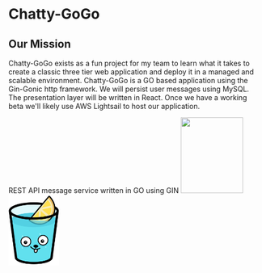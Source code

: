 # Chatty-GoGo
<h2>Our Mission</h2>
<p>Chatty-GoGo exists as a fun project for my team to learn what it takes to create a classic three tier web application and deploy it in a managed and scalable environment.  Chatty-GoGo is a GO based application using the Gin-Gonic http framework.  We will persist user messages using MySQL.  The presentation layer will be written in React.  Once we have a working beta we'll likely use AWS Lightsail to host our application.</p>
REST API message service written in GO using GIN
<img src="https://blog.golang.org/gopher/gopher.png" width="123" height="150">
<img src="https://raw.githubusercontent.com/gin-gonic/logo/master/color.png" width="100" height="140">

